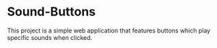 # Sound-Buttons
This project is a simple web application that features buttons which play specific sounds when clicked.
